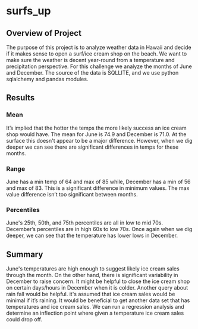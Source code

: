 # surfs_up

## Overview of Project
The purpose of this project is to analyze weather data in Hawaii and decide if it makes sense to open a surf/ice cream shop on the beach. We want to make sure the weather is decent year-round from a temperature and precipitation perspective. For this challenge we analyze the months of June and December. The source of the data is SQLLITE, and we use python sqlalchemy and pandas modules.

## Results

### Mean
It’s implied that the hotter the temps the more likely success an ice cream shop would have. The mean for June is 74.9 and December is 71.0. At the surface this doesn't appear to be a major difference. However, when we dig deeper we can see there are significant differences in temps for these months.

### Range
June has a min temp of 64 and max of 85 while, December has a min of 56 and max of 83. This is a significant difference in minimum values. The max value difference isn’t too significant between months.

### Percentiles 
June's 25th, 50th, and 75th percentiles are all in low to mid 70s. December’s percentiles are in high 60s to low 70s. Once again when we dig deeper, we can see that the temperature has lower lows in December.

## Summary
June's temperatures are high enough to suggest likely ice cream sales through the month. On the other hand, there is significant variability in December to raise concern. It might be helpful to close the ice cream shop on certain days/hours in December when it is colder. Another query about rain fall would be helpful. it's assumed that ice cream sales would be minimal if it’s raining. It would be beneficial to get another data set that has temperatures and ice cream sales. We can run a regression analysis and determine an inflection point where given a temperature ice cream sales could drop off.
